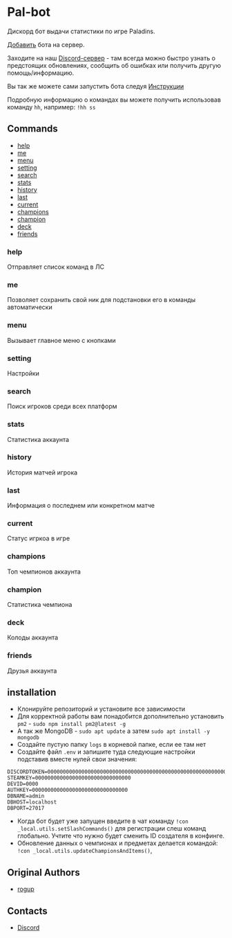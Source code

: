 # Pal-bot

Дискорд бот выдачи статистики по игре Paladins.

[Добавить](https://discordapp.com/oauth2/authorize?client_id=626327927050600448&permissions=2147534912&scope=bot%20applications.commands) бота на сервер.

Заходите на наш [Discord-сервер](https://discord.gg/C2phgzTxH9) - там всегда можно быстро узнать о предстоящих обновлениях, сообщить об ошибках или получить другую помощь/информацию.

Вы так же можете сами запустить бота следуя [Инструкции](#installation)

Подробную информацию о командах вы можете получить использовав команду `hh`, например: `!hh ss`

## Commands

* [help](#help)
* [me](#me)
* [menu](#menu)
* [setting](#setting)
* [search](#search)
* [stats](#stats)
* [history](#history)
* [last](#last)
* [current](#current)
* [champions](#champions)
* [champion](#champion)
* [deck](#deck)
* [friends](#friends)

### help

Отправляет список команд в ЛС

### me

Позволяет сохранить свой ник для подстановки его в команды автоматически

### menu

Вызывает главное меню с кнопками

### setting

Настройки

### search

Поиск игроков среди всех платформ

### stats

Статистика аккаунта

### history

История матчей игрока

### last

Информация о последнем или конкретном матче

### current

Статус игркоа в игре

### champions

Топ чемпионов аккаунта

### champion

Статистика чемпиона

### deck

Колоды аккаунта

### friends

Друзья аккаунта

## installation

* Клонируйте репозиторий и установите все зависимости
* Для корректной работы вам понадобится дополнительно установить `pm2` - `sudo npm install pm2@latest -g`
* А так же MongoDB - `sudo apt update` а затем `sudo apt install -y mongodb`
* Создайте пустую папку `logs` в корневой папке, если ее там нет
* Создайте файл `.env` и запишите туда следующие настройки подставив вместе нулей свои значения:
```
DISCORDTOKEN=00000000000000000000000000000000000000000000000000000000000
STEAMKEY=0000000000000000000000000000000
DEVID=0000
AUTHKEY=0000000000000000000000000000000
DBNAME=admin
DBHOST=localhost
DBPORT=27017
```
* Когда бот будет уже запущен введите в чат команду `!con _local.utils.setSlashCommands()` для регистрации слеш команд глобально. Учтите что нужно будет сменить ID создателя в конфинге.
* Обновление данных о чемпионах и предметах делается командой: `!con _local.utils.updateChampionsAndItems()`,

## Original Authors

* [rogup](https://github.com/rogap)

## Contacts

* [Discord](https://discord.gg/C2phgzTxH9)